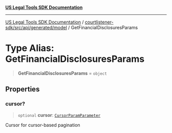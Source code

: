 [**US Legal Tools SDK Documentation**](../../../../../../README.md)

***

[US Legal Tools SDK Documentation](../../../../../../README.md) / [courtlistener-sdk/src/api/generated/model](../README.md) / GetFinancialDisclosuresParams

# Type Alias: GetFinancialDisclosuresParams

> **GetFinancialDisclosuresParams** = `object`

## Properties

### cursor?

> `optional` **cursor**: [`CursorParamParameter`](CursorParamParameter.md)

Cursor for cursor-based pagination
